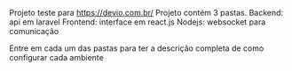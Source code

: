 Projeto teste para https://devio.com.br/
Projeto contém 3 pastas.
Backend: api em laravel
Frontend: interface em react.js
Nodejs: websocket para comunicação

Entre em cada um das pastas para ter a descrição completa de como configurar cada ambiente
